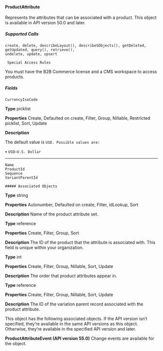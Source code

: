 #### ProductAttribute

Represents the attributes that can be associated with a product. This object is available in API version 50.0 and later.

##### Supported Calls
```
create, delete, describeLayout(), describeSObjects(), getDeleted, getUpdated, query(), retrieve(),
undelete, update, upsert

 Special Access Rules

```
You must have the B2B Commerce license and a CMS workspace to access products.

##### Fields

```
CurrencyIsoCode

```

**Type**
picklist

**Properties**
Create, Defaulted on create, Filter, Group, Nillable, Restricted picklist, Sort, Update

**Description**

The default value is `USD. Possible values are:`

**•** `USD—U.S. Dollar`


-----

```
Name
ProductId
Sequence
VariantParentId

##### Associated Objects

```

**Type**
string

**Properties**
Autonumber, Defaulted on create, Filter, idLookup, Sort

**Description**
Name of the product attribute set.

**Type**
reference

**Properties**
Create, Filter, Group, Sort

**Description**
The ID of the product that the attribute is associated with. This field is unique within your
organization.

**Type**
int

**Properties**
Create, Filter, Group, Nillable, Sort, Update

**Description**
The order that product attributes appear in.

**Type**
reference

**Properties**
Create, Filter, Group, Nillable, Sort, Update

**Description**
The ID of the variation parent record associated with the product attribute.


This object has the following associated objects. If the API version isn’t specified, they’re available in the same API versions as this object.
Otherwise, they’re available in the specified API version and later.

**ProductAttributeEvent (API version 55.0)**
Change events are available for the object.
